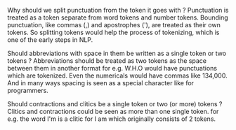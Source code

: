 Why should we split punctuation from the token it goes with ?
Punctuation is treated as a token separate from word tokens and number tokens. Bounding punctuation, like commas (,) and apostrophes ('), are treated as their own tokens. So splitting tokens would help the process of tokenizing, which is one of the early steps in NLP.

Should abbreviations with space in them be written as a single token or two tokens ?
Abbreviations should be treated as two tokens as the space between them in another format for e.g. W.H.O would have punctuations which are tokenized. Even the numericals would have commas like 134,000. And in many ways spacing is seen as a special character like for programmers.

Should contractions and clitics be a single token or two (or more) tokens ?
Clitics and contractions could be seen as more than one single token. for e.g. the word I'm is a clitic for I am which originally consists of 2 tokens. 
